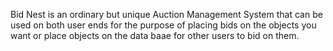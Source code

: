 Bid Nest is an ordinary but unique Auction Management System that can be used on both user ends for the purpose of placing bids on the objects you want or place objects on the data baae for other users to bid on them.